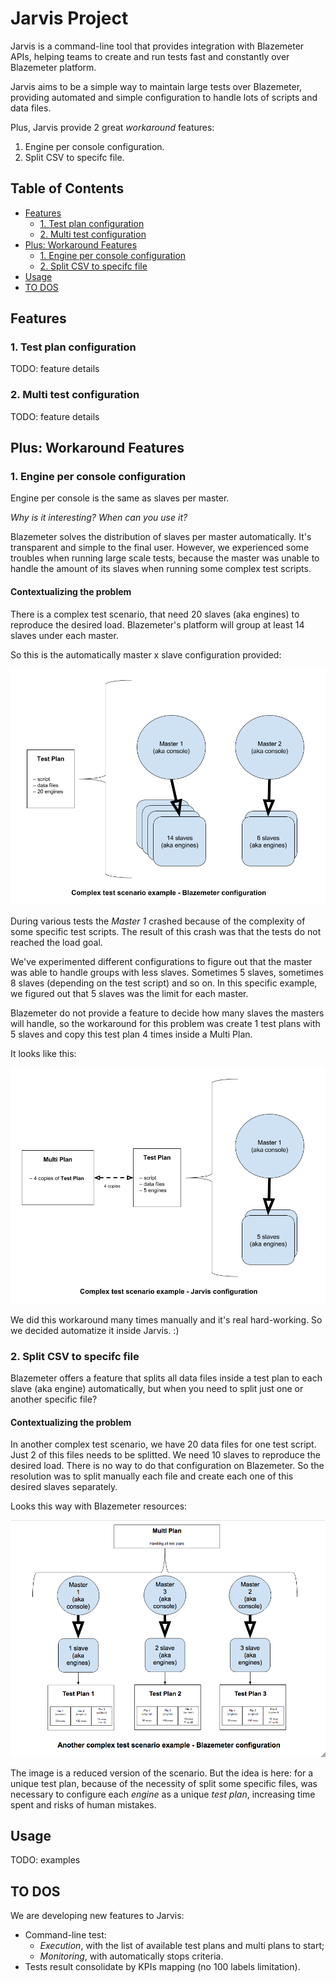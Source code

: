 # Jarvis Project

Jarvis is a command-line tool that provides integration with Blazemeter APIs, helping teams to create and run tests fast and constantly over Blazemeter platform.

Jarvis aims to be a simple way to maintain large tests over Blazemeter, providing automated and simple configuration to handle lots of scripts and data files.

Plus, Jarvis provide 2 great *workaround* features:

1. Engine per console configuration.
2. Split CSV to specifc file.


## Table of Contents
* [Features](#features)
    * [1. Test plan configuration](#1-test-plan-configuration)
    * [2. Multi test configuration](#2-multi-test-configuration)
* [Plus: Workaround Features](#plus-workaround-features)
    * [1. Engine per console configuration](#1-engine-per-console-configuration)
    * [2. Split CSV to specifc file](#2-split-csv-to-specifc-file)
* [Usage](#usage)
* [TO DOS](#to-dos)

## Features

### 1. Test plan configuration

TODO: feature details

### 2. Multi test configuration

TODO: feature details

## Plus: Workaround Features

### 1. Engine per console configuration

Engine per console is the same as slaves per master.

*Why is it interesting? When can you use it?*

Blazemeter solves the distribution of slaves per master automatically. It's transparent and simple to the final user. However, we experienced some troubles when running large scale tests, because the master was unable to handle the amount of its slaves when running some complex test scripts.

#### Contextualizing the problem

There is a complex test scenario, that need 20 slaves (aka engines) to reproduce the desired load. Blazemeter's platform will group at least 14 slaves under each master.

So this is the automatically master x slave configuration provided:

![Blazemeter default configuration of master x slaves](imgs/master_x_slave_blazemeter_default.png)

During various tests the *Master 1* crashed because of the complexity of some specific test scripts. The result of this crash was that the tests do not reached the load goal.

We've experimented different configurations to figure out that the master was able to handle groups with less slaves. Sometimes 5 slaves, sometimes 8 slaves (depending on the test script) and so on. In this specific example, we figured out that 5 slaves was the limit for each master.

Blazemeter do not provide a feature to decide how many slaves the masters will handle, so the workaround for this problem was create 1 test plans with 5 slaves and copy this test plan 4 times inside a Multi Plan.

It looks like this:

![Jarvis configuration of master x slaves](imgs/master_x_slave_jarvis.png)


We did this workaround many times manually and it's real hard-working. So we decided automatize it inside Jarvis. :)


### 2. Split CSV to specifc file

Blazemeter offers a feature that splits all data files inside a test plan to each slave (aka engine) automatically, but when you need to split just one or another specific file?

#### Contextualizing the problem

In another complex test scenario, we have 20 data files for one test script. Just 2 of this files needs to be splitted. We need 10 slaves to reproduce the desired load. There is no way to do that configuration on Blazemeter. So the resolution was to split manually each file and create each one of this desired slaves separately.

Looks this way with Blazemeter resources:

![Blazemeter configuration splitting csv manually](imgs/split_csv_blazemeter_default.png)

The image is a reduced version of the scenario. But the idea is here: for a unique test plan, because of the necessity of split some specific files, was necessary to configure each *engine* as a unique *test plan*, increasing time spent and risks of human mistakes.

## Usage

TODO: examples


## TO DOS

We are developing new features to Jarvis:
- Command-line test:
  - _Execution_, with the list of available test plans and multi plans to start;
  - _Monitoring_, with automatically stops criteria.
- Tests result consolidate by KPIs mapping (no 100 labels limitation).
